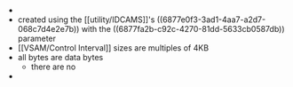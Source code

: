 -
- created using the [[utility/IDCAMS]]'s ((6877e0f3-3ad1-4aa7-a2d7-068c7d4e2e7b)) with the ((6877fa2b-c92c-4270-81dd-5633cb0587db)) parameter
- [[VSAM/Control Interval]] sizes are multiples of 4KB
- all bytes are data bytes
	- there are no
-